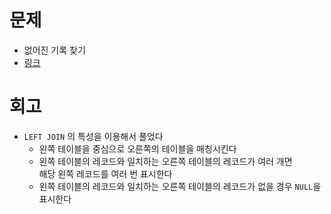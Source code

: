 # 문제

- 없어진 기록 찾기
- [링크](https://school.programmers.co.kr/learn/courses/30/lessons/59042)

# 회고

- `LEFT JOIN` 의 특성을 이용해서 풀었다  
  - 왼쪽 테이블을 중심으로 오른쪽의 테이블을 매칭시킨다
  - 왼쪽 테이블의 레코드와 일치하는 오른쪽 테이블의 레코드가 여러 개면  
    해당 왼쪽 레코드를 여러 번 표시한다
  - 왼쪽 테이블의 레코드와 일치하는 오른쪽 테이블의 레코드가 없을 경우 `NULL`을 표시한다
